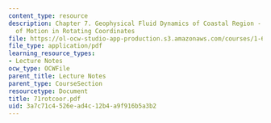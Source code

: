 ```yaml
---
content_type: resource
description: Chapter 7. Geophysical Fluid Dynamics of Coastal Region - 7.1 Equations
  of Motion in Rotating Coordinates
file: https://ol-ocw-studio-app-production.s3.amazonaws.com/courses/1-63-advanced-fluid-dynamics-of-the-environment-fall-2002/3a7c71c4526ead4c12b4a9f916b5a3b2_71rotcoor.pdf
file_type: application/pdf
learning_resource_types:
- Lecture Notes
ocw_type: OCWFile
parent_title: Lecture Notes
parent_type: CourseSection
resourcetype: Document
title: 71rotcoor.pdf
uid: 3a7c71c4-526e-ad4c-12b4-a9f916b5a3b2
---
```

